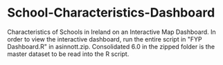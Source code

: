 # School-Characteristics-Dashboard
Characteristics of Schools in Ireland on an Interactive Map Dashboard.
In order to view the interactive dashboard, run the entire script in "FYP Dashboard.R" in asinnott.zip.
Consolidated 6.0 in the zipped folder is the master dataset to be read into the R script.
